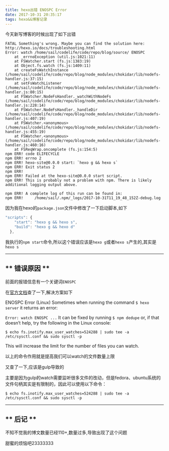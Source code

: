 ```yaml
---
title: hexo出错 ENOSPC Error 
date: 2017-10-31 20:35:17
tags: hexo&&博客记录
---
```


今天新写博客的时候出现了如下出错

```
FATAL Something's wrong. Maybe you can find the solution here: http://hexo.io/docs/troubleshooting.html
Error: watch /home/sail/codelife/code/repo/blog/source/ ENOSPC
    at _errnoException (util.js:1021:11)
    at FSWatcher.start (fs.js:1383:19)
    at Object.fs.watch (fs.js:1409:11)
    at createFsWatchInstance (/home/sail/codelife/code/repo/blog/node_modules/chokidar/lib/nodefs-handler.js:37:15)
    at setFsWatchListener (/home/sail/codelife/code/repo/blog/node_modules/chokidar/lib/nodefs-handler.js:80:15)
    at FSWatcher.NodeFsHandler._watchWithNodeFs (/home/sail/codelife/code/repo/blog/node_modules/chokidar/lib/nodefs-handler.js:228:14)
    at FSWatcher.NodeFsHandler._handleDir (/home/sail/codelife/code/repo/blog/node_modules/chokidar/lib/nodefs-handler.js:407:19)
    at FSWatcher.<anonymous> (/home/sail/codelife/code/repo/blog/node_modules/chokidar/lib/nodefs-handler.js:455:19)
    at FSWatcher.<anonymous> (/home/sail/codelife/code/repo/blog/node_modules/chokidar/lib/nodefs-handler.js:460:16)
    at FSReqWrap.oncomplete (fs.js:154:5)
npm ERR! code ELIFECYCLE
npm ERR! errno 2
npm ERR! hexo-site@0.0.0 start: `hexo g && hexo s`
npm ERR! Exit status 2
npm ERR! 
npm ERR! Failed at the hexo-site@0.0.0 start script.
npm ERR! This is probably not a problem with npm. There is likely additional logging output above.

npm ERR! A complete log of this run can be found in:
npm ERR!     /home/sail/.npm/_logs/2017-10-31T11_19_48_152Z-debug.log

```

因为我在hexo的`package.json`文件中修改了一下启动脚本,如下

```javascript
"scripts": {
    "start": "hexo g && hexo s",
    "build": "hexo g && hexo d"
  },
```

我执行的`npm start`命令,所以这个错误应该是`hexo g`或者`hexo s`产生的,其实是`hexo s`

**************

## ** 错误原因 **

前面的报错信息有一个关键词`ENOSPC`

在[官方文档](https://hexo.io/docs/troubleshooting.html)查了一下,解决方案如下

ENOSPC Error (Linux)
Sometimes when running the command `$ hexo server` it returns an error:

`Error: watch ENOSPC ...`
It can be fixed by running `$ npm dedupe` or, if that doesn’t help, try the following in the Linux console:

`$ echo fs.inotify.max_user_watches=524288 | sudo tee -a /etc/sysctl.conf && sudo sysctl -p`

<span class="under0">This will increase the limit for the number of files you can watch.</span>

以上的命令作用就是提高我们可以watch的文件数量上限

又查了一下,应该是gulp导致的

主要是因为gulp的watch需要监听很多文件的改动，但是fedora、ubuntu系统的文件句柄其实是有限制的，因此可以使用以下命令：

`$ echo fs.inotify.max_user_watches=524288 | sudo tee -a /etc/sysctl.conf && sudo sysctl -p`

*************

## ** 后记 **

不知不觉我的博文数量已经110+,数量过多,导致出现了这个问题

甜蜜的烦恼吧23333333


